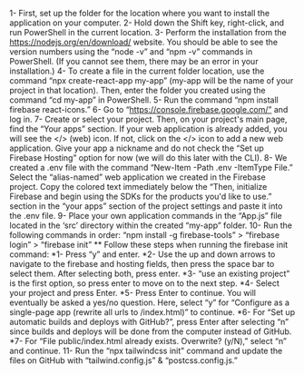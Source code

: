 1- First, set up the folder for the location where you want to install the application on your computer.
2- Hold down the Shift key, right-click, and run PowerShell in the current location.
3- Perform the installation from the https://nodejs.org/en/download/ website. You should be able to see the version numbers using the “node -v” and “npm -v” commands in PowerShell. (If you cannot see them, there may be an error in your installation.)
4- To create a file in the current folder location, use the command “npx create-react-app my-app” (my-app will be the name of your project in that location). Then, enter the folder you created using the command “cd my-app” in PowerShell.
5- Run the command “npm install firebase react-icons.”
6- Go to “https://console.firebase.google.com/” and log in.
7- Create or select your project. Then, on your project's main page, find the “Your apps” section. If your web application is already added, you will see the </> (web) icon. If not, click on the </> icon to add a new web application. Give your app a nickname and do not check the “Set up Firebase Hosting” option for now (we will do this later with the CLI).
8- We created a .env file with the command “New-Item -Path .env -ItemType File.” Select the “alias-named” web application we created in the Firebase project. Copy the colored text immediately below the “Then, initialize Firebase and begin using the SDKs for the products you'd like to use.” section in the “your apps” section of the project settings and paste it into the .env file.
9- Place your own application commands in the “App.js” file located in the ‘src’ directory within the created “my-app” folder.
10- Run the following commands in order: “npm install -g firebase-tools” > “firebase login” > “firebase init”
  ** Follow these steps when running the firebase init command: 
    *1- Press “y” and enter.
    *2- Use the up and down arrows to navigate to the firebase and hosting fields, then press the space bar to select them. After selecting both, press enter.
    *3- “use an existing project” is the first option, so press enter to move on to the next step.
    *4- Select your project and press Enter. 
    *5- Press Enter to continue. You will eventually be asked a yes/no question. Here, select “y” for “Configure as a single-page app (rewrite all urls to /index.html)” to continue.
    *6- For “Set up automatic builds and deploys with GitHub?”, press Enter after selecting “n” since builds and deploys will be done from the computer instead of GitHub.
    *7- For “File public/index.html already exists. Overwrite? (y/N),” select “n” and continue.
11- Run the “npx tailwindcss init” command and update the files on GitHub with “tailwind.config.js” & “postcss.config.js.”
